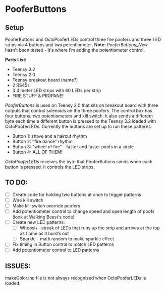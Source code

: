 # PooferButtons
## Setup
PooferButtons and OctoPooferLEDs control three fire poofers and three LED strips via 4 buttons and two potentiometer. **Note:** *PooferButtons_New* hasn't been tested - it's where I'm adding the potentiometer control. 

**Parts List:**
* Teensy 3.2
* Teensy 2.0
* Teensy breakout board (name?)
* 2 RS45s
* 3 4 meter LED strips with 60 LEDs per strip
* FIRE STUFF & PROPANE!


*PooferButtons* is used on Teensy 2.0 that sits on breakout board with three outputs that control solenoids on the three poofers. 
The control box has four buttons, two potentiometers and kill switch. It also sends a different byte each time a different button is pressed to the Teensy 3.2 loaded with OctoPooferLEDs. Currently the buttons are set up to run these patterns:
* Button 1: shave and a haircut rhythm
* Button 2: "fire dance" rhythm
* Button 3: "wheel of fire" - faster and faster poofs in a circle
* Button 4: ALL OF THEM!

*OctoPooferLEDs* receives the byte that PooferButtons sends when each button is pressed. It controls the LED strips.

## TO DO:
- [ ] Create code for holding two buttons at once to trigger patterns
- [ ] Wire kill switch
- [ ] Make kill switch override poofers 
- [ ] Add potentiometer control to change speed and open length of poofs (look at Walking Beast's code)
- [ ] Create new LED patterns:
  - [ ] Whoosh - streak of LEDs that runs up the strip and arrives at the top as flame as it bursts out
  - [ ] Sparkle - math.random to make sparkle effect
- [ ] Fix timing in Button control to match LED patterns
- [ ] Add potentiometer control to LED patterns

## ISSUES:
makeColor.ino file is not always recognized when OctoPooferLEDs is loaded.
